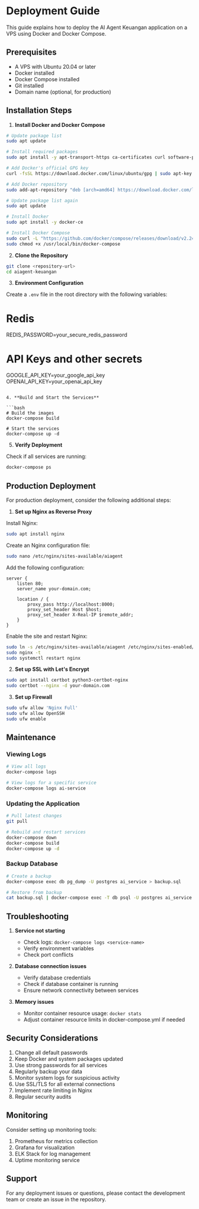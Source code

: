 # Deployment Guide

This guide explains how to deploy the AI Agent Keuangan application on a VPS using Docker and Docker Compose.

## Prerequisites

- A VPS with Ubuntu 20.04 or later
- Docker installed
- Docker Compose installed
- Git installed
- Domain name (optional, for production)

## Installation Steps

1. **Install Docker and Docker Compose**

```bash
# Update package list
sudo apt update

# Install required packages
sudo apt install -y apt-transport-https ca-certificates curl software-properties-common

# Add Docker's official GPG key
curl -fsSL https://download.docker.com/linux/ubuntu/gpg | sudo apt-key add -

# Add Docker repository
sudo add-apt-repository "deb [arch=amd64] https://download.docker.com/linux/ubuntu $(lsb_release -cs) stable"

# Update package list again
sudo apt update

# Install Docker
sudo apt install -y docker-ce

# Install Docker Compose
sudo curl -L "https://github.com/docker/compose/releases/download/v2.24.1/docker-compose-$(uname -s)-$(uname -m)" -o /usr/local/bin/docker-compose
sudo chmod +x /usr/local/bin/docker-compose
```

2. **Clone the Repository**

```bash
git clone <repository-url>
cd aiagent-keuangan
```

3. **Environment Configuration**

Create a `.env` file in the root directory with the following variables:

# Redis
REDIS_PASSWORD=your_secure_redis_password

# API Keys and other secrets
GOOGLE_API_KEY=your_google_api_key
OPENAI_API_KEY=your_openai_api_key
```

4. **Build and Start the Services**

```bash
# Build the images
docker-compose build

# Start the services
docker-compose up -d
```

5. **Verify Deployment**

Check if all services are running:

```bash
docker-compose ps
```

## Production Deployment

For production deployment, consider the following additional steps:

1. **Set up Nginx as Reverse Proxy**

Install Nginx:

```bash
sudo apt install nginx
```

Create an Nginx configuration file:

```bash
sudo nano /etc/nginx/sites-available/aiagent
```

Add the following configuration:

```nginx
server {
    listen 80;
    server_name your-domain.com;

    location / {
        proxy_pass http://localhost:8000;
        proxy_set_header Host $host;
        proxy_set_header X-Real-IP $remote_addr;
    }
}
```

Enable the site and restart Nginx:

```bash
sudo ln -s /etc/nginx/sites-available/aiagent /etc/nginx/sites-enabled/
sudo nginx -t
sudo systemctl restart nginx
```

2. **Set up SSL with Let's Encrypt**

```bash
sudo apt install certbot python3-certbot-nginx
sudo certbot --nginx -d your-domain.com
```

3. **Set up Firewall**

```bash
sudo ufw allow 'Nginx Full'
sudo ufw allow OpenSSH
sudo ufw enable
```

## Maintenance

### Viewing Logs

```bash
# View all logs
docker-compose logs

# View logs for a specific service
docker-compose logs ai-service
```

### Updating the Application

```bash
# Pull latest changes
git pull

# Rebuild and restart services
docker-compose down
docker-compose build
docker-compose up -d
```

### Backup Database

```bash
# Create a backup
docker-compose exec db pg_dump -U postgres ai_service > backup.sql

# Restore from backup
cat backup.sql | docker-compose exec -T db psql -U postgres ai_service
```

## Troubleshooting

1. **Service not starting**
   - Check logs: `docker-compose logs <service-name>`
   - Verify environment variables
   - Check port conflicts

2. **Database connection issues**
   - Verify database credentials
   - Check if database container is running
   - Ensure network connectivity between services

3. **Memory issues**
   - Monitor container resource usage: `docker stats`
   - Adjust container resource limits in docker-compose.yml if needed

## Security Considerations

1. Change all default passwords
2. Keep Docker and system packages updated
3. Use strong passwords for all services
4. Regularly backup your data
5. Monitor system logs for suspicious activity
6. Use SSL/TLS for all external connections
7. Implement rate limiting in Nginx
8. Regular security audits

## Monitoring

Consider setting up monitoring tools:

1. Prometheus for metrics collection
2. Grafana for visualization
3. ELK Stack for log management
4. Uptime monitoring service

## Support

For any deployment issues or questions, please contact the development team or create an issue in the repository. 